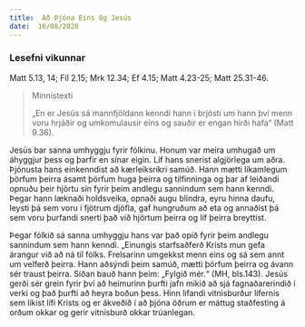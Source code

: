 ```yaml
---
title:  Að Þjóna Eins Og Jesús
date:  16/08/2020
---
```


### Lesefni vikunnar
Matt 5.13, 14; Fil 2.15; Mrk 12.34; Ef 4.15; Matt 4.23-25; Matt 25.31-46.

> <p>Minnistexti</p>
> „En er Jesús sá mannfjöldann kenndi hann í brjósti um hann því menn voru hrjáðir og umkomulausir eins og sauðir er engan hirði hafa“ (Matt 9.36).

Jesús bar sanna umhyggju fyrir fólkinu.  Honum var meira umhugað um áhyggjur þess og þarfir en sínar eigin.  Líf hans snerist algjörlega um aðra.  Þjónusta hans einkenndist að kærleiksríkri samúð.  Hann mætti líkamlegum þörfum þeirra ásamt þörfum huga þeirra og tilfinninga og þar af leiðandi opnuðu þeir hjörtu sín fyrir þeim andlegu sannindum sem hann kenndi.  Þegar hann læknaði holdsveika, opnaði augu blindra, eyru hinna daufu, leysti þá sem voru í fjötrum djöfla, gaf hungruðum að eta og annaðist þá sem voru þurfandi snerti það við hjörtum þeirra og líf þeirra breyttist.

Þegar fólkið sá sanna umhyggju hans var það opið fyrir þeim andlegu sannindum sem hann kenndi. „Einungis starfsaðferð Krists mun gefa árangur við að ná til fólks.  Frelsarinn umgekkst menn eins og sá sem annt um velferð þeirra.  Hann aðsýndi þeim samúð, mætti þörfum þeirra og ávann sér traust þeirra. Síðan bauð hann þeim:  „Fylgið mér.“ (MH, bls.143).  Jesús gerði sér grein fyrir því að heimurinn þurfti jafn mikið að sjá fagnaðarerindið í verki og það þurfti að heyra boðun þess.  Hinn lifandi vitnisburður lífernis sem líkist lífi Krists og er ákveðið í að þjóna öðrum er máttug staðfesting á orðum okkar og gerir vitnisburð okkar trúanlegan.